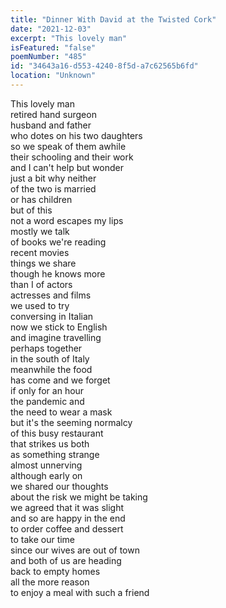 ```yaml
---
title: "Dinner With David at the Twisted Cork"
date: "2021-12-03"
excerpt: "This lovely man"
isFeatured: "false"
poemNumber: "485"
id: "34643a16-d553-4240-8f5d-a7c62565b6fd"
location: "Unknown"
---
```


This lovely man  
retired hand surgeon  
husband and father  
who dotes on his two daughters  
so we speak of them awhile  
their schooling and their work  
and I can't help but wonder  
just a bit why neither  
of the two is married  
or has children  
but of this  
not a word escapes my lips  
mostly we talk  
of books we're reading  
recent movies  
things we share  
though he knows more  
than I of actors  
actresses and films  
we used to try  
conversing in Italian  
now we stick to English  
and imagine travelling  
perhaps together  
in the south of Italy  
meanwhile the food  
has come and we forget  
if only for an hour  
the pandemic and  
the need to wear a mask  
but it's the seeming normalcy  
of this busy restaurant  
that strikes us both  
as something strange  
almost unnerving  
although early on  
we shared our thoughts  
about the risk we might be taking  
we agreed that it was slight  
and so are happy in the end  
to order coffee and dessert  
to take our time  
since our wives are out of town  
and both of us are heading  
back to empty homes  
all the more reason  
to enjoy a meal with such a friend
